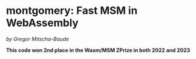 # montgomery: Fast MSM in WebAssembly

_by Gregor Mitscha-Baude_

**This code won 2nd place in the Wasm/MSM ZPrize in both 2022 and 2023**
